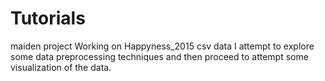 # Tutorials
maiden project
Working on Happyness_2015 csv data
I attempt to explore some data preprocessing techniques and then proceed to attempt some visualization of the data.
